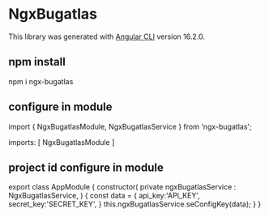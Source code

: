 # NgxBugatlas

This library was generated with [Angular CLI](https://github.com/angular/angular-cli) version 16.2.0.

## npm install

npm i ngx-bugatlas

## configure in module

import { NgxBugatlasModule, NgxBugatlasService } from 'ngx-bugatlas';

imports: [ NgxBugatlasModule ]

## project id configure in module

export class AppModule {
  constructor(
    private ngxBugatlasService : NgxBugatlasService,
  ) {
    const data = {
      api_key:'API_KEY',
      secret_key:'SECRET_KEY',
    }
    this.ngxBugatlasService.seConfigKey(data);
  }
 }


